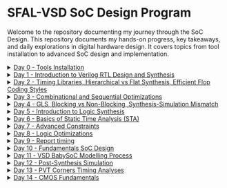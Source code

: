 # SFAL-VSD SoC Design Program
Welcome to the repository documenting my journey through the SoC Design. This repository documents my hands-on progress, key takeaways, and daily explorations in digital hardware design. It covers topics from tool installation to advanced SoC design and implementation.

<details>
  <summary><a href="https://github.com/Dhruvid98/SFAL-VSD-SoC-Design/blob/main/Day%200/README.md" target="_blank">Day 0 - Tools Installation</a></summary>
  
  #### Environment Setup & Tools Installed
  * Gained a high-level understanding of the complete chip development flow from specification to system integration.
  * Learned functional verification checkpoints at each stage (O0 to O4)
  * Installed open-source tools:
      * Yosys (Synthesis)
      * Icarus Verilog (Simulation)
      * GTKWave (Waveform viewer)
      * OpenSTA (Static Timing Analysis)
      * Ngspice (Simulation)
      * Magic (Layout editing)
      * OpenLane (RTL-to-GDSII flow)
</details>

<details>
  <summary><a href="https://github.com/Dhruvid98/SFAL-VSD-SoC-Design/blob/main/Day%201/README.md" target="_blank">Day 1 - Introduction to Verilog RTL Design and Synthesis</a></summary>
  
  #### RTL Design & Synthesis Concepts
  * Simulated a 2:1 MUX RTL design using Icarus Verilog and visualized waveforms with GTKWave.
  * Synthesized the design using Yosys, linking it to a standard cell library.
  * Generated and reviewed the gate-level netlist for the synthesized MUX.
  * Gained hands-on experience with the flow: from HDL simulation to gate-level synthesis
</details>

<details>
  <summary><a href="https://github.com/Dhruvid98/SFAL-VSD-SoC-Design/blob/main/Day%202/README.md" target="_blank">Day 2 - Timing Libraries, Hierarchical vs Flat Synthesis, Efficient Flop Coding Styles</a></summary>
  
  #### Library Modeling & Timing Learnings
  * Explored standard cell timing libraries (.lib files) and understood PVT-based behavior modeling.
  * Compared hierarchical vs. flat synthesis flows and analyzed structural outcomes.
  * Practiced submodule-level synthesis for modular design and reuse.
  * Simulated and synthesized flip-flops with both async/sync resets and sets.
  * Implemented ×2 and ×9 multipliers using bit manipulation to avoid combinational logic
</details>

<details>
  <summary><a href="https://github.com/Dhruvid98/SFAL-VSD-SoC-Design/blob/main/Day%203/README.md" target="_blank">Day 3 - Combinational and Sequential Optimizations </a></summary>
  
  #### Optimization Strategies Explored
  * Applied combinational optimization techniques like constant propagation, Boolean logic simplification, and Karnaugh mapping to minimize area and gate count.
  * Practiced sequential logic optimization, including retiming, state minimization, and logic cloning to improve performance and layout efficiency.
  * Demonstrated optimization limits using flip-flop designs with specific reset/set behaviors and interdependencies.
  * Identified and optimized unused outputs in sequential blocks (e.g., 3-bit counter using only q[0]), leading to fewer synthesized flops.
</details>

<details>
  <summary><a href="https://github.com/Dhruvid98/SFAL-VSD-SoC-Design/blob/main/Day%204/README.md" target="_blank">Day 4 - GLS, Blocking vs Non-Blocking, Synthesis-Simulation Mismatch </a></summary>
  
  #### Synthesis-Simulation Insights
  * Learned Gate-Level Simulation (GLS) using synthesized netlists with timing annotations
  * Identified critical causes of synthesis-simulation mismatches:
      * Missing sensitivity lists
      * Improper use of blocking `(=)` vs. non-blocking `(<=)` assignments
      * Non-standard Verilog coding practices
  * Demonstrated how incorrect sensitivity `(@sel instead of @(*))` leads to latch-like behavior
  * Analyzed functional differences between RTL and GLS outputs using GTKWave.
  * Validated synthesis behavior and mismatches across multiple modules.

</details>

<details>
  <summary><a href="https://github.com/Dhruvid98/SFAL-VSD-SoC-Design/blob/main/Day%205/README.md" target="_blank">Day 5 - Introduction to Logic Synthesis </a></summary>
  
  #### RTL-to-Gate Synthesis Learnings
  * Understood RTL-to-Gate-Level synthesis using Synopsys Design Compiler with Sky130 standard cell libraries (.db format).
  * Explored timing-aware synthesis with constraints to optimize area, power, and performance.
  * Compared multiple synthesis implementations to evaluate trade-offs in timing and physical design.
  * Gained familiarity with .lib and .db formats and their roles in timing and library linking.
  * Built netlists using both generic (gtech) and Sky130-specific libraries.
  * Created and used .synopsys_dc.setup to streamline DC setup.
  * Practiced GUI navigation in Design Vision and automated flow using TCL scripting
</details>

<details>
  <summary><a href="https://github.com/Dhruvid98/SFAL-VSD-SoC-Design/blob/main/Day%206/README.md" target="_blank">Day 6 - Basics of Static Time Analysis (STA) </a></summary>
  
  #### Timing Analysis Concepts
  * Learned STA fundamentals: setup/hold times, propagation/contamination delays, and their impact on timing.
  * Explored .lib timing models, including delay lookup tables, max transitions, and pin attributes.
  * Studied constraints like clock period, input/output delays, and their impact on critical paths.
  * Investigated unateness, timing sense, and pin-level attributes relevant for synthesis tools.
  * Practiced querying .lib cells and attributes using Design Compiler (DC) shell commands.
  * Analyzed sequential vs. combinational arcs and modeled IO delays for interface timing closure
</details>

<details>
  <summary><a href="https://github.com/Dhruvid98/SFAL-VSD-SoC-Design/blob/main/Day%207/README.md" target="_blank">Day 7 - Advanced Constraints </a></summary>
  
  #### Constraint Modeling
  * Clock tree modeling: defined clock period, latency, uncertainty, jitter, and skew for STA precision.
  * Practiced clock creation, querying ports/cells/nets, and analyzing clock propagation using Design Compiler.
  * Learned to define generated clocks and relate them to master clocks for hierarchical clock domains.
  * Applied IO delay modeling: set input/output delays, transitions, and loads to constrain combinational paths.
  * Utilized report_timing, get_*, and TCL scripting to assess design constraints and slack.
  * Built automated constraint scripts for repeated synthesis runs with updated clock and IO specifications.
  * Constrained combinational paths using virtual clocks and set_max_delay to control timing paths
</details>

<details>
  <summary><a href="https://github.com/Dhruvid98/SFAL-VSD-SoC-Design/blob/main/Day%208/README.md" target="_blank">Day 8 - Logic Optimizations </a></summary>
  
  #### Logic Optimization Techniques
  * Practiced combinational logic optimization techniques, including constant propagation, logic pruning, and redundancy elimination.
  * Analyzed logic simplifications visually using logic cone and waveform analysis.
  * Explored sequential logic optimization such as:
      * Sequential constant detection
      * Removal of unloaded outputs
      * Controlling the sequential optimization

Differentiated between optimizable and non-optimizable sequential patterns
</details>

<details>
  <summary><a href="https://github.com/Dhruvid98/SFAL-VSD-SoC-Design/blob/main/Day%209/README.md" target="_blank">Day 9 - Report timing </a></summary>
  
  #### Timing Reports & Constraint Validation
  * Learned to use `report_timing` with advanced flags to analyze setup and hold violations at the path and endpoint level.
  * Differentiated timing modes (setup vs. hold) and interpreted waveform-based slack diagnostics.
  * Applied `check_timing`, `report_constraints`, and `report_timing` to validate timing and constraint coverage.
  * Analyzed fanout and capacitance issues in large mux designs using `set_max_capacitance`.
  * Modeled and resolved high fan-out nets (HFNs) with `set_max_transition` and observed impact on buffer tree synthesis
  * Understood how violations are prioritized during optimization using compile_ultra
</details>

<details>
  <summary><a href="https://github.com/Dhruvid98/SFAL-VSD-SoC-Design/blob/main/Day%2010/README.md" target="_blank">Day 10 - Fundamentals SoC Design </a></summary>
  
  #### SoC Architecture & BabySoC Introduction
  * Understood the fundamentals of SoC architecture.
  * Introduced the VSDBabySoC platform, integrating RVMYTH, PLL, and a 10-bit DAC

</details>

<details>
  <summary><a href="https://github.com/Dhruvid98/SFAL-VSD-SoC-Design/blob/main/Day%2011/README.md" target="_blank">Day 11 - VSD BabySoC Modelling Process </a></summary>
  
  #### BabySoC Modeling & Simulation
  * Modeled and simulated the VSDBabySoC, integrating RVMYTH, PLL, and DAC modules.
  * Used Sandpiper-SaaS to convert TL-Verilog RVMYTH into synthesizable Verilog
  * Conducted pre-synthesis simulation using Icarus Verilog; visualized output waveforms via GTKWave
  * Simulated DAC behavior using Verilog’s `real` datatype to represent analog like output
</details>

<details>
  <summary><a href="https://github.com/Dhruvid98/SFAL-VSD-SoC-Design/blob/main/Day%2012/README.md" target="_blank">Day 12 - Post-Synthesis Simulation </a></summary>
  
  #### Gate-Level Verification
  * Understood the importance of Gate-Level Simulation (GLS) in verifying both functionality and timing after synthesis
  * Converted .lib files (avsddac.lib, avsdpll.lib, sky130_fd_sc_hd.lib) to .db using Synopsys Library Compiler (lc_shell).
  * Ran post-synthesis simulation with unit delays using Icarus Verilog and validated functionality with GTKWave.
  * Compared pre-synthesis vs. post-synthesis behavior to confirm functional equivalence and detect synthesis-induced discrepancies
</details>
<details>
  <summary><a href="http://github.com/Dhruvid98/SFAL-VSD-SoC-Design/blob/main/Day%2013/README.md" target="_blank">Day 13 - PVT Corners Timing Analyses </a></summary>
  
  #### PVT Corners Timing Analysis
  * Understood
</details>
<details>
  <summary><a href="http://github.com/Dhruvid98/SFAL-VSD-SoC-Design/blob/main/Day%2014/README.md" target="_blank">Day 14 - CMOS Fundamentals </a></summary>
  
  #### PVT Corners Timing Analysis
  * Understood
</details>

